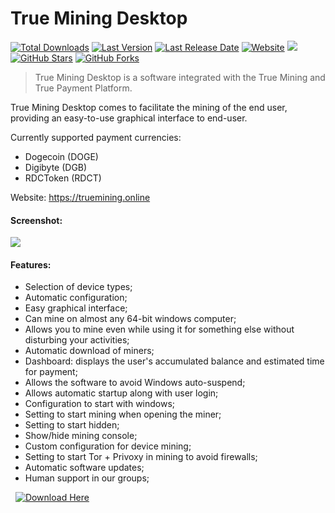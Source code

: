 # True Mining Desktop

[![Total Downloads](https://img.shields.io/github/downloads/True-Mining/TrueMiningDesktop/total.svg)](https://github.com/True-Mining/TrueMiningDesktop/releases/latest/download/TrueMiningDesktop.zip)
[![Last Version](https://img.shields.io/github/release/True-Mining/TrueMiningDesktop/all.svg)](https://github.com/True-Mining/TrueMiningDesktop/releases)
[![Last Release Date](https://img.shields.io/github/release-date/True-Mining/TrueMiningDesktop.svg)](https://github.com/True-Mining/TrueMiningDesktop/releases/latest)
[![Website](https://img.shields.io/website?up_message=online&url=https%3A%2F%2Ftruemining.online)](https://truemining.online)
![](https://img.shields.io/tokei/lines/github/True-Mining/TrueMiningDesktop.svg)
[![GitHub Stars](https://img.shields.io/github/stars/True-Mining/TrueMiningDesktop.svg)](https://github.com/True-Mining/TrueMiningDesktop/stargazers)
[![GitHub Forks](https://img.shields.io/github/forks/True-Mining/TrueMiningDesktop.svg)](https://github.com/True-Mining/TrueMiningDesktop/network)

>True Mining Desktop is a software integrated with the True Mining and True Payment Platform.

True Mining Desktop comes to facilitate the mining of the end user, providing an easy-to-use graphical interface to end-user.

Currently supported payment currencies:
-  Dogecoin (DOGE)
-  Digibyte (DGB)
-  RDCToken (RDCT)

Website: https://truemining.online

#### Screenshot:
![](https://raw.githubusercontent.com/True-Mining/TrueMiningDesktop/master/True%20Mining%20Desktop%20-%20Screenshot.webp)


#### Features:
- Selection of device types;
- Automatic configuration;
- Easy graphical interface;
- Can mine on almost any 64-bit windows computer;
- Allows you to mine even while using it for something else without disturbing your activities;
- Automatic download of miners;
- Dashboard: displays the user's accumulated balance and estimated time for payment;
- Allows the software to avoid Windows auto-suspend;
- Allows automatic startup along with user login;
- Configuration to start with windows;
- Setting to start mining when opening the miner;
- Setting to start hidden;
- Show/hide mining console;
- Custom configuration for device mining;
- Setting to start Tor + Privoxy in mining to avoid firewalls;
- Automatic software updates;
- Human support in our groups;

&nbsp;
[![Download Here](https://img.shields.io/github/downloads/true-mining/trueminingdesktop/total?label=%20%20%20download%20now&logo=windows&style=for-the-badge)](https://github.com/True-Mining/TrueMiningDesktop/releases/latest/download/TrueMiningDesktop.zip)

